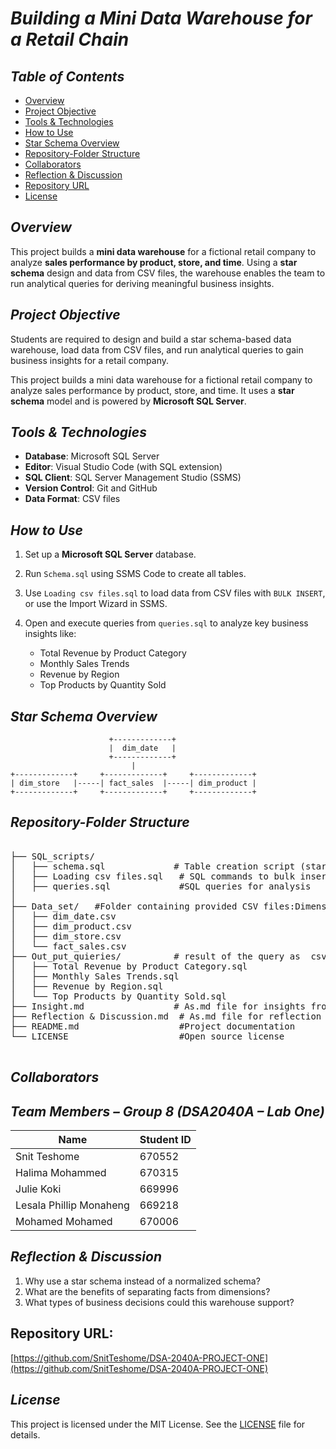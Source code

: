 # *Building a Mini Data Warehouse for a Retail Chain*
## *Table of Contents*
- [Overview](#overview)  
- [Project Objective](#project-objective)  
- [Tools & Technologies](#tools--technologies)  
- [How to Use](#how-to-use)  
- [Star Schema Overview](#star-schema-overview)  
- [Repository-Folder Structure](#repository-folder-structure)  
- [Collaborators](#collaborators)
- [Reflection & Discussion](#reflection--discussion)  
- [Repository URL](#repository-url)  
- [License](#license)

## *Overview*

This project builds a **mini data warehouse** for a fictional retail company to analyze **sales performance by product, store, and time**. Using a **star schema** design and data from CSV files, the warehouse enables the team to run analytical queries for deriving meaningful business insights.

## *Project Objective*

Students are required to design and build a star schema-based data warehouse, load data from CSV files, and run analytical queries to gain business insights for a retail company.

This project builds a mini data warehouse for a fictional retail company to analyze sales performance by product, store, and time. It uses a **star schema** model and is powered by **Microsoft SQL Server**.

## *Tools & Technologies*

- **Database**: Microsoft SQL Server  
- **Editor**: Visual Studio Code (with SQL extension)  
- **SQL Client**: SQL Server Management Studio (SSMS)  
- **Version Control**: Git and GitHub  
- **Data Format**: CSV files  
## *How to Use*

1. Set up a **Microsoft SQL Server** database.  
2. Run `Schema.sql` using SSMS  Code to create all tables.  
3. Use `Loading csv files.sql` to load data from CSV files with `BULK INSERT`, or use the Import Wizard in SSMS.  
4. Open and execute queries from `queries.sql` to analyze key business insights like:

   * Total Revenue by Product Category  
   * Monthly Sales Trends  
   * Revenue by Region  
   * Top Products by Quantity Sold  

## *Star Schema Overview*

```plaintext
                      +-------------+
                      |  dim_date   |
                      +-------------+
                           |
+-------------+     +-------------+     +-------------+
| dim_store   |-----| fact_sales  |-----| dim_product |
+-------------+     +-------------+     +-------------+
```
## *Repository-Folder Structure*
<pre> 
├── SQL_scripts/
│   ├── schema.sql             # Table creation script (star schema)
│   ├── Loading csv files.sql   # SQL commands to bulk insert CSVs into tables  
│   ├── queries.sql             #SQL queries for analysis
│   
├── Data_set/   #Folder containing provided CSV files:Dimension and fact data
│   ├── dim_date.csv
│   ├── dim_product.csv
│   ├── dim_store.csv
│   └── fact_sales.csv
├── Out_put_quieries/          # result of the query as  csv files
│   ├── Total Revenue by Product Category.sql
│   ├── Monthly Sales Trends.sql
│   ├── Revenue by Region.sql
│   └── Top Products by Quantity Sold.sql
├── Insight.md                 # As.md file for insights from the quiries output
├── Reflection & Discussion.md  # As.md file for reflection and discusiion
├── README.md                   #Project documentation
└── LICENSE                     #Open source license 
  </pre>


## *Collaborators*

## *Team Members – Group 8 (DSA2040A – Lab One)*

| Name                    | Student ID |
| ----------------------- | ---------- |
| Snit Teshome            | 670552     |
| Halima Mohammed         | 670315     |
| Julie Koki              | 669996     |
| Lesala Phillip Monaheng | 669218     |
| Mohamed Mohamed         | 670006     |



## *Reflection & Discussion*

1. Why use a star schema instead of a normalized schema?  
2. What are the benefits of separating facts from dimensions?  
3. What types of business decisions could this warehouse support?  

## **Repository URL**:
 [https://github.com/SnitTeshome/DSA-2040A-PROJECT-ONE](https://github.com/SnitTeshome/DSA-2040A-PROJECT-ONE)

## *License*
This project is licensed under the MIT License. See the [LICENSE](LICENSE) file for details.
